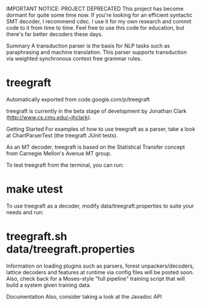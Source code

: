 
IMPORTANT NOTICE: PROJECT DEPRECATED
This project has become dormant for quite some time now. If you're looking for an efficient syntactic SMT decoder, I recommend cdec. I use it for my own research and commit code to it from time to time. Feel free to use this code for education, but there's far better decoders these days.

Summary
A transduction parser is the basis for NLP tasks such as paraphrasing and machine translation. This parser supports transduction via weighted synchronous context free grammar rules.

# treegraft
Automatically exported from code.google.com/p/treegraft


treegraft is currently in the beta stage of development by Jonathan Clark (http://www.cs.cmu.edu/~jhclark).

Getting Started
For examples of how to use treegraft as a parser, take a look at ChartParserTest (the treegraft JUnit tests).

As an MT decoder, treegraft is based on the Statistical Transfer concept from Carnegie Mellon's Avenue MT group.

To test treegraft from the terminal, you can run:

# make utest
To use treegraft as a decoder, modify data/treegraft.properties to suite your needs and run:

# treegraft.sh data/treegraft.properties
Information on loading plugins such as parsers, forest unpackers/decoders, lattice decoders and features at runtime via config files will be posted soon. Also, check back for a Moses-style "full pipeline" training script that will build a system given training data.

Documentation
Also, consider taking a look at the Javadoc API
